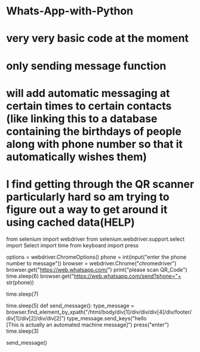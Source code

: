 # Whats-App-with-Python
# very very basic code at the moment
# only sending message function
# will add automatic messaging at certain times to certain contacts (like linking this to a database containing the birthdays of people along with phone number so that it automatically wishes them)
# I find getting through the QR scanner particularly hard so am trying to figure out a way to get around it using cached data(HELP)





























from selenium import webdriver
from selenium.webdriver.support.select import Select
import time
from keyboard import press


options = webdriver.ChromeOptions()
phone = int(input("enter the phone number to message"))
browser = webdriver.Chrome("chromedriver")
browser.get("https://web.whatsapp.com/")
print("please scan QR_Code")
time.sleep(6)
browser.get("https://web.whatsapp.com/send?phone="+ str(phone))


time.sleep(7)



time.sleep(5)
def send_message():
    type_message = browser.find_element_by_xpath("/html/body/div[1]/div/div/div[4]/div/footer/div[1]/div[2]/div/div[2]")
    type_message.send_keys("hello \
    [This is actually an automated machine message]")
    press("enter")
    time.sleep(3)




send_message()
